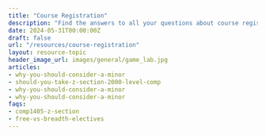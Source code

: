 ```yaml
---
title: "Course Registration"
description: "Find the answers to all your questions about course registration."
date: 2024-05-31T00:00:00Z
draft: false
url: "/resources/course-registration"
layout: resource-topic
header_image_url: images/general/game_lab.jpg
articles:
- why-you-should-consider-a-minor
- should-you-take-z-section-2000-level-comp
- why-you-should-consider-a-minor
- why-you-should-consider-a-minor
faqs:
- comp1405-z-section
- free-vs-breadth-electives
---
```

